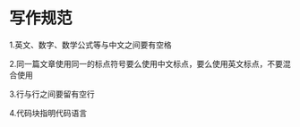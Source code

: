 # 写作规范

1.英文、数字、数学公式等与中文之间要有空格

2.同一篇文章使用同一的标点符号要么使用中文标点，要么使用英文标点，不要混合使用

3.行与行之间要留有空行

4.代码块指明代码语言

```java
```